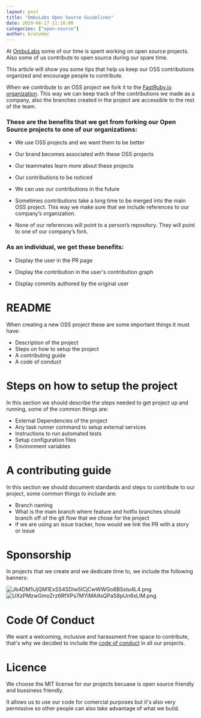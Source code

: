 ```yaml
---
layout: post
title: "OmbuLabs Open Source Guidelines"
date: 2020-06-17 11:16:00
categories: ["open-source"]
author: bronzdoc
---
```


At [OmbuLabs](https://www.ombulabs.com/) some of our time is spent working on open source projects. Also some of us contribute to open source during our spare time.

This article will show you some tips that help us keep our OSS contributions organized and encourage people to contribute.

<!--more-->

When we contribute to an OSS project we fork it to the [FastRuby.io organization](https://github.com/fastruby). This way we can keep track of the contributions we made as a company, also the branches created in the project are accessible to the rest of the team.

### These are the benefits that we get from forking our Open Source projects to one of our organizations:

- We use OSS projects and we want them to be better

- Our brand becomes associated with these OSS projects

- Our teammates learn more about these projects

- Our contributions to be noticed

- We can use our contributions in the future

- Sometimes contributions take a long time to be merged into the main OSS project. This way we make sure that we include references to our company’s organization.

- None of our references will point to a person’s repository. They will point to one of our company’s fork.

### As an individual, we get these benefits:

- Display the user in the PR page

- Display the contribution in the user's contribution graph

- Display commits authored by the original user

# README

When creating a new OSS project these are some important things it must have:
- Description of the project
- Steps on how to setup the project
- A contributing guide
- A code of conduct

# Steps on how to setup the project

In this section we should describe the steps needed to get project up and running, some of the common things are:
- External Dependencies of the project
- Any task runner command to setup external services
- Instructions to run automated tests
- Setup configuration files
- Environment variables


# A contributing guide
In this section we should document standards and steps to contribute to our project, some common things to include are:
- Branch naming
- What is the main branch where feature and hotfix branches should branch off of
the git flow that we chose for the project
- If we are using an issue tracker, how would we link the PR with a story or issue


# Sponsorship

In projects that we create and we dedicate time to, we include the following banners:

![Jb4DM1iJjQM1ExSS4SDlw5ICjCwWWGo8BSstu4L4.png](https://tettra-production.s3.us-west-2.amazonaws.com/0d6efb4f154041e899af17bdcd19c1b5/ce8d5f452da02a88554d80c256162a35/d822b155a4112474fdb7aea5ee22465e/d28647d6b4d6e5842508679707ee21a7/Jb4DM1iJjQM1ExSS4SDlw5ICjCwWWGo8BSstu4L4.png)![UXzPMzwGmoZrz6RfXPs7MYiMA9sQPaS8pUn6xLlM.png](https://tettra-production.s3.us-west-2.amazonaws.com/0d6efb4f154041e899af17bdcd19c1b5/ce8d5f452da02a88554d80c256162a35/d822b155a4112474fdb7aea5ee22465e/d28647d6b4d6e5842508679707ee21a7/UXzPMzwGmoZrz6RfXPs7MYiMA9sQPaS8pUn6xLlM.png)

# Code Of Conduct

We want a welcoming, inclusive and harassment free space to contribute, that's why we decided to include the [code of conduct](https://www.contributor-covenant.org/) in all our projects.

# Licence

We choose the MIT license for our projects becuase is open source friendly and bussiness friendly.

It allows us to use our code for comercial purposes but it's also very permissive so other people can also take advantage of what we build.

